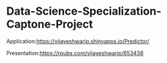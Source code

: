 # Data-Science-Specialization-Captone-Project
 
 Application:<https://vijayeshwarip.shinyapps.io/Predictor/>
 
 Presentation:<https://rpubs.com/vijayeshwarip/653438>
